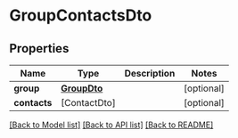 # GroupContactsDto

## Properties
Name | Type | Description | Notes
------------ | ------------- | ------------- | -------------
**group** | [**GroupDto**](GroupDto) |  | [optional] 
**contacts** | [ContactDto] |  | [optional] 

[[Back to Model list]](../README#documentation-for-models) [[Back to API list]](../README#documentation-for-api-endpoints) [[Back to README]](../README)


